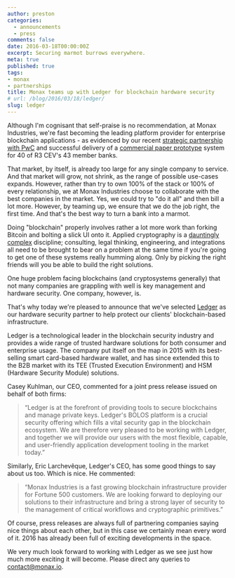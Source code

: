 ```yaml
---
author: preston
categories:
  - announcements
  - press
comments: false
date: 2016-03-18T00:00:00Z
excerpt: Securing marmot burrows everywhere.
meta: true
published: true
tags:
- monax
- partnerships
title: Monax teams up with Ledger for blockchain hardware security
# url: /blog/2016/03/18/ledger/
slug: ledger
---
```


Although I'm cognisant that self-praise is no recommendation, at Monax Industries, we're fast becoming the leading platform provider for enterprise blockchain applications - as evidenced by our recent [strategic partnership with PwC](/2016/01/28/pwc/) and successful delivery of a [commercial paper prototype](/2016/01/28/pwc/) system for 40 of R3 CEV's 43 member banks.

That market, by itself, is already too large for any single company to service. And that market will grow, not shrink, as the range of possible use-cases expands. However, rather than try to own 100% of the stack or 100% of every relationship, we at Monax Industries choose to collaborate with the best companies in the market. Yes, we could try to "do it all" and then bill a lot more. However, by teaming up, we ensure that we do the job right, the first time. And that's the best way to turn a bank into a marmot.

Doing "blockchain" properly involves rather a lot more work than forking Bitcoin and bolting a slick UI onto it. Applied cryptography is a [dauntingly complex](http://iang.org/papers/fc7.html) discipline; consulting, legal thinking, engineering, and integrations all need to be brought to bear on a problem at the same time if you're going to get one of these systems really humming along. Only by picking the right friends will you be able to build the right solutions.

One huge problem facing blockchains (and cryptosystems generally) that not many companies are grappling with well is key management and hardware security. One company, however, is.

That's why today we're pleased to announce that we've selected [Ledger](https://www.ledger.co/) as our hardware security partner to help protect our clients' blockchain-based infrastructure.

Ledger is a technological leader in the blockchain security industry and provides a wide range of trusted hardware solutions for both consumer and enterprise usage. The company put itself on the map in 2015 with its best-selling smart card-based hardware wallet, and has since extended this to the B2B market with its TEE (Trusted Execution Environment) and HSM (Hardware Security Module) solutions.

Casey Kuhlman, our CEO, commented for a joint press release issued on behalf of both firms:

> “Ledger is at the forefront of providing tools to secure blockchains and manage private keys. Ledger's BOLOS platform is a crucial security offering which fills a vital security gap in the blockchain ecosystem. We are therefore very pleased to be working with Ledger, and together we will provide our users with the most flexible, capable, and user-friendly application development tooling in the market today.”

Similarly, Eric Larchevêque, Ledger's CEO, has some good things to say about us too. Which is nice. He commented:

> “Monax Industries is a fast growing blockchain infrastructure provider for Fortune 500 customers. We are looking forward to deploying our solutions to their infrastructure and bring a strong layer of security to the management of critical workflows and cryptographic primitives.”

Of course, press releases are always full of partnering companies saying nice things about each other, but in this case we certainly mean every word of it. 2016 has already been full of exciting developments in the space.

We very much look forward to working with Ledger as we see just how much more exciting it will become. Please direct any queries to [contact@monax.io](mailto:contact@monax.io).
